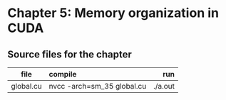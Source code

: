 # Chapter 5: Memory organization in CUDA

## Source files for the chapter


| file   |      compile      |  run |
|----------|:-------------|------:|
| global.cu |  nvcc -arch=sm_35 global.cu | ./a.out |

